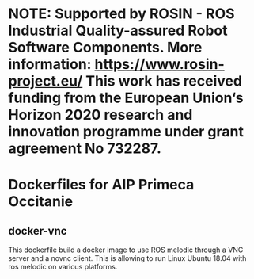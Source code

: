 # NOTE: Supported by ROSIN - ROS Industrial Quality-assured Robot Software Components. More information: https://www.rosin-project.eu/ This work has received funding from the European Union‘s Horizon 2020 research and innovation programme under grant agreement No 732287. 

# Dockerfiles for AIP Primeca Occitanie

## docker-vnc

This dockerfile build a docker image to use ROS melodic through a VNC server and a novnc client.
This is allowing to run Linux Ubuntu 18.04 with ros melodic on various platforms.
